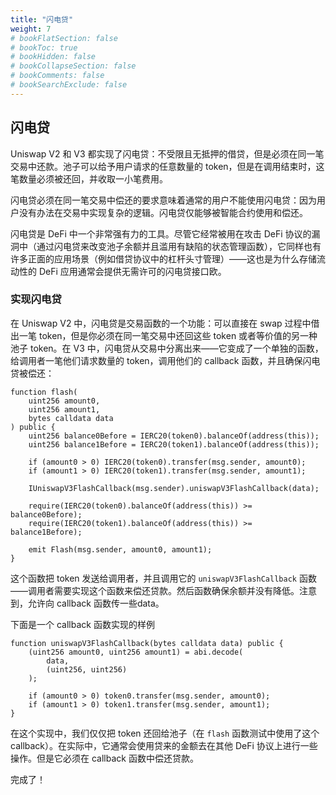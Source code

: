 ```yaml
---
title: "闪电贷"
weight: 7
# bookFlatSection: false
# bookToc: true
# bookHidden: false
# bookCollapseSection: false
# bookComments: false
# bookSearchExclude: false
---
```


## 闪电贷

Uniswap V2 和 V3 都实现了闪电贷：不受限且无抵押的借贷，但是必须在同一笔交易中还款。池子可以给予用户请求的任意数量的 token，但是在调用结束时，这笔数量必须被还回，并收取一小笔费用。

闪电贷必须在同一笔交易中偿还的要求意味着通常的用户不能使用闪电贷：因为用户没有办法在交易中实现复杂的逻辑。闪电贷仅能够被智能合约使用和偿还。

闪电贷是 DeFi 中一个非常强有力的工具。尽管它经常被用在攻击 DeFi 协议的漏洞中（通过闪电贷来改变池子余额并且滥用有缺陷的状态管理函数），它同样也有许多正面的应用场景（例如借贷协议中的杠杆头寸管理）——这也是为什么存储流动性的 DeFi 应用通常会提供无需许可的闪电贷接口欧。

### 实现闪电贷

在 Uniswap V2 中，闪电贷是交易函数的一个功能：可以直接在 swap 过程中借出一笔 token，但是你必须在同一笔交易中还回这些 token 或者等价值的另一种池子 token。在 V3 中，闪电贷从交易中分离出来——它变成了一个单独的函数，给调用者一笔他们请求数量的 token，调用他们的 callback 函数，并且确保闪电贷被偿还：

```solidity
function flash(
    uint256 amount0,
    uint256 amount1,
    bytes calldata data
) public {
    uint256 balance0Before = IERC20(token0).balanceOf(address(this));
    uint256 balance1Before = IERC20(token1).balanceOf(address(this));

    if (amount0 > 0) IERC20(token0).transfer(msg.sender, amount0);
    if (amount1 > 0) IERC20(token1).transfer(msg.sender, amount1);

    IUniswapV3FlashCallback(msg.sender).uniswapV3FlashCallback(data);

    require(IERC20(token0).balanceOf(address(this)) >= balance0Before);
    require(IERC20(token1).balanceOf(address(this)) >= balance1Before);

    emit Flash(msg.sender, amount0, amount1);
}
```

这个函数把 token 发送给调用者，并且调用它的 `uniswapV3FlashCallback` 函数——调用者需要实现这个函数来偿还贷款。然后函数确保余额并没有降低。注意到，允许向 callback 函数传一些data。

下面是一个 callback 函数实现的样例

```solidity
function uniswapV3FlashCallback(bytes calldata data) public {
    (uint256 amount0, uint256 amount1) = abi.decode(
        data,
        (uint256, uint256)
    );

    if (amount0 > 0) token0.transfer(msg.sender, amount0);
    if (amount1 > 0) token1.transfer(msg.sender, amount1);
}
```

在这个实现中，我们仅仅把 token 还回给池子（在 `flash` 函数测试中使用了这个 callback）。在实际中，它通常会使用贷来的金额去在其他 DeFi 协议上进行一些操作。但是它必须在 callback 函数中偿还贷款。

完成了！